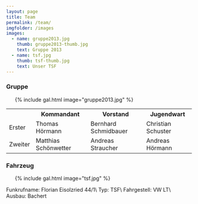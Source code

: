 ```yaml
---
layout: page
title: Team
permalink: /team/
imgfolder: /images
images:
  - name: gruppe2013.jpg
    thumb: gruppe2013-thumb.jpg
    text: Gruppe 2013
  - name: tsf.jpg
    thumb: tsf-thumb.jpg
    text: Unser TSF
---
```


### Gruppe

<ul class="page">
  {% include gal.html image="gruppe2013.jpg" %}
</ul>

<table>
  <tr>
    <th></th>
    <th>Kommandant</th>
    <th>Vorstand</th>
    <th>Jugendwart</th>
  </tr>
  <tr>
    <td>Erster</td>
    <td>Thomas Hörmann</td>
    <td>Bernhard Schmidbauer</td>
    <td>Christian Schuster</td>
  </tr>
  <tr>
    <td>Zweiter</td>
    <td>Matthias Schönwetter</td>
    <td>Andreas Straucher</td>
    <td>Andreas Hörmann</td>
  </tr>
</table>

### Fahrzeug

<ul class="page">
  {% include gal.html image="tsf.jpg" %}
</ul>

Funkrufname: Florian Eisolzried 44/1\\
Typ: TSF\\
Fahrgestell: VW LT\\
Ausbau: Bachert

